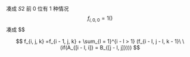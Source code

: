 凑成 $S2$ 前 $0$ 位有 $1$ 种情况
$$
f_{i, 0, 0} = 1 ()
$$
凑成 $$ 

$$
f_{i, j, k} =f_{i - 1, j, k} + \sum_{l = 1}^{i - l > 1} (f_{i - l, j - l, k - 1}\ \ (if(A_{[i - l, i]} = B_{[j - l, j]})))
$$